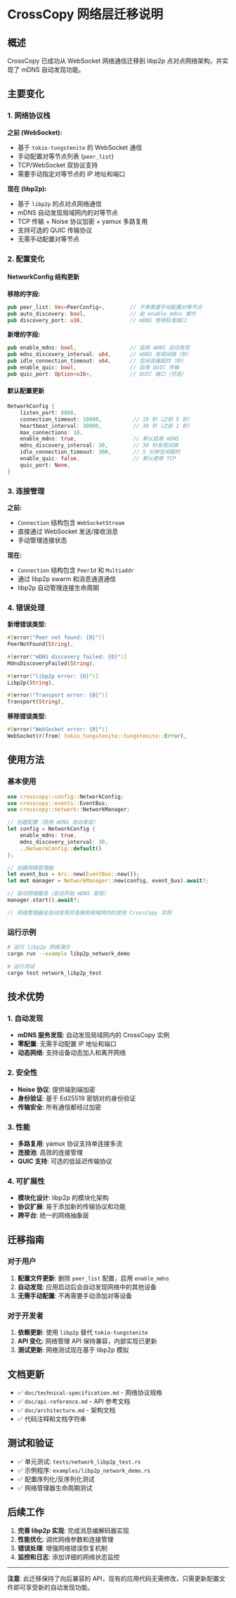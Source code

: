 # CrossCopy 网络层迁移说明

## 概述

CrossCopy 已成功从 WebSocket 网络通信迁移到 libp2p 点对点网络架构，并实现了 mDNS 自动发现功能。

## 主要变化

### 1. 网络协议栈

**之前 (WebSocket):**
- 基于 `tokio-tungstenite` 的 WebSocket 通信
- 手动配置对等节点列表 (`peer_list`)
- TCP/WebSocket 双协议支持
- 需要手动指定对等节点的 IP 地址和端口

**现在 (libp2p):**
- 基于 `libp2p` 的点对点网络通信
- mDNS 自动发现局域网内的对等节点
- TCP 传输 + Noise 协议加密 + yamux 多路复用
- 支持可选的 QUIC 传输协议
- 无需手动配置对等节点

### 2. 配置变化

#### NetworkConfig 结构更新

**移除的字段:**
```rust
pub peer_list: Vec<PeerConfig>,        // 不再需要手动配置对等节点
pub auto_discovery: bool,              // 由 enable_mdns 替代
pub discovery_port: u16,               // mDNS 使用标准端口
```

**新增的字段:**
```rust
pub enable_mdns: bool,                 // 启用 mDNS 自动发现
pub mdns_discovery_interval: u64,      // mDNS 发现间隔（秒）
pub idle_connection_timeout: u64,      // 空闲连接超时（秒）
pub enable_quic: bool,                 // 启用 QUIC 传输
pub quic_port: Option<u16>,            // QUIC 端口（可选）
```

#### 默认配置更新

```rust
NetworkConfig {
    listen_port: 8888,
    connection_timeout: 10000,          // 10 秒（之前 5 秒）
    heartbeat_interval: 30000,          // 30 秒（之前 1 秒）
    max_connections: 10,
    enable_mdns: true,                  // 默认启用 mDNS
    mdns_discovery_interval: 30,        // 30 秒发现间隔
    idle_connection_timeout: 300,       // 5 分钟空闲超时
    enable_quic: false,                 // 默认使用 TCP
    quic_port: None,
}
```

### 3. 连接管理

**之前:**
- `Connection` 结构包含 `WebSocketStream`
- 直接通过 WebSocket 发送/接收消息
- 手动管理连接状态

**现在:**
- `Connection` 结构包含 `PeerId` 和 `Multiaddr`
- 通过 libp2p swarm 和消息通道通信
- libp2p 自动管理连接生命周期

### 4. 错误处理

**新增错误类型:**
```rust
#[error("Peer not found: {0}")]
PeerNotFound(String),

#[error("mDNS discovery failed: {0}")]
MdnsDiscoveryFailed(String),

#[error("libp2p error: {0}")]
Libp2p(String),

#[error("Transport error: {0}")]
Transport(String),
```

**移除错误类型:**
```rust
#[error("WebSocket error: {0}")]
WebSocket(#[from] tokio_tungstenite::tungstenite::Error),
```

## 使用方法

### 基本使用

```rust
use crosscopy::config::NetworkConfig;
use crosscopy::events::EventBus;
use crosscopy::network::NetworkManager;

// 创建配置（启用 mDNS 自动发现）
let config = NetworkConfig {
    enable_mdns: true,
    mdns_discovery_interval: 30,
    ..NetworkConfig::default()
};

// 创建网络管理器
let event_bus = Arc::new(EventBus::new());
let mut manager = NetworkManager::new(config, event_bus).await?;

// 启动网络服务（自动开始 mDNS 发现）
manager.start().await?;

// 网络管理器会自动发现并连接到局域网内的其他 CrossCopy 实例
```

### 运行示例

```bash
# 运行 libp2p 网络演示
cargo run --example libp2p_network_demo

# 运行测试
cargo test network_libp2p_test
```

## 技术优势

### 1. 自动发现
- **mDNS 服务发现**: 自动发现局域网内的 CrossCopy 实例
- **零配置**: 无需手动配置 IP 地址和端口
- **动态网络**: 支持设备动态加入和离开网络

### 2. 安全性
- **Noise 协议**: 提供端到端加密
- **身份验证**: 基于 Ed25519 密钥对的身份验证
- **传输安全**: 所有通信都经过加密

### 3. 性能
- **多路复用**: yamux 协议支持单连接多流
- **连接池**: 高效的连接管理
- **QUIC 支持**: 可选的低延迟传输协议

### 4. 可扩展性
- **模块化设计**: libp2p 的模块化架构
- **协议扩展**: 易于添加新的传输协议和功能
- **跨平台**: 统一的网络抽象层

## 迁移指南

### 对于用户

1. **配置文件更新**: 删除 `peer_list` 配置，启用 `enable_mdns`
2. **自动发现**: 应用启动后会自动发现网络中的其他设备
3. **无需手动配置**: 不再需要手动添加对等设备

### 对于开发者

1. **依赖更新**: 使用 `libp2p` 替代 `tokio-tungstenite`
2. **API 变化**: 网络管理 API 保持兼容，内部实现已更新
3. **测试更新**: 网络测试现在基于 libp2p 模拟

## 文档更新

- ✅ `doc/technical-specification.md` - 网络协议规格
- ✅ `doc/api-reference.md` - API 参考文档  
- ✅ `doc/architecture.md` - 架构文档
- ✅ 代码注释和文档字符串

## 测试和验证

- ✅ 单元测试: `tests/network_libp2p_test.rs`
- ✅ 示例程序: `examples/libp2p_network_demo.rs`
- ✅ 配置序列化/反序列化测试
- ✅ 网络管理器生命周期测试

## 后续工作

1. **完善 libp2p 实现**: 完成消息编解码器实现
2. **性能优化**: 调优网络参数和连接管理
3. **错误处理**: 增强网络错误恢复机制
4. **监控和日志**: 添加详细的网络状态监控

---

**注意**: 此迁移保持了向后兼容的 API，现有的应用代码无需修改，只需更新配置文件即可享受新的自动发现功能。

